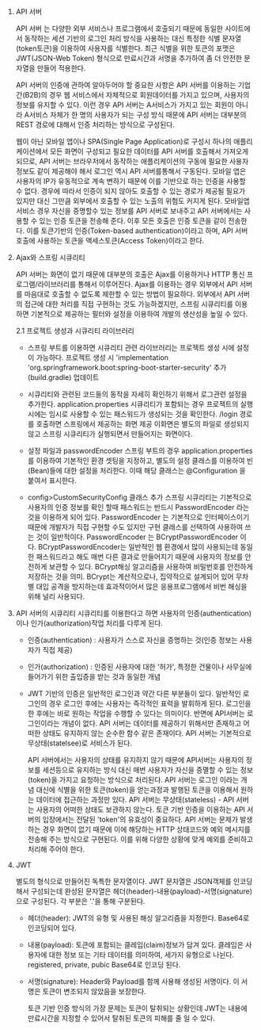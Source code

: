 
1. API 서버

   API 서버 는 다양한 외부 서비스나 프로그램에서 호출되기 때문에 동일한 사이트에서 동작하는 세션 기반의 로그인 처리 방식을 사용하는 대신
   특정한 식별 문자열(token토큰)을 이용하여 사용자를 식별한다. 최근 식별을 위한 토큰의 포맷은 JWT(JSON-Web Token) 형식으로 만료시간과 서명을 추가하여 좀 더 안전한 문자열을 만들어 적용한다. 

   API 서버의 인증에 관하여 알아두어야 할 중요한 사항은 API 서버를 이용하는 기업 간(B2B)의 경우 웹 서비스에서 자체적으로 회원데이터를 가지고 있으며,
   사용자의 정보를 유지할 수 있다. 이런 경우 API 서버는 A서비스가 가지고 있는 회원이 아니라 A서비스 자체가 한 명의 사용자가 되는 구성 방식 때문에
   API 서버는 대부분의 REST 경로에 대해서 인증 처리하는 방식으로 구성된다. 

   웹이 아닌 모바일 앱이나 SPA(Single Page Application)로 구성시 하나의 애플리케이션에서 모든 화면이 구성되고 필요한 데이터를
   API 서버를 호출해서 가져오게 되므로, API 서버는 브라우저에서 동작하는 애플리케이션의 구동에 필요한 사용자 정보도 같이 제공해야 해서
   로그인 역시 API 서버를통해서 구동된다. 모바일 앱은 사용자의 IP가  유동적으로 계속 변하기 때문에 이를 기반으로 하는 인증을 사용할 수 없다. 
   경우에 따라서 인증이 되지 않아도 호출할 수 있는 경로가 제공될 필요가 있지만 대신 그만큼 외부에서 호출할 수 있는 노출의 위험도 커지게 된다. 
   모바일앱 서비스 경우 자신을 증명할수 있는 정보를 API 서버로 보내주고 API 서버에서는 사용할 수 있는 인증 토큰을 전송해 준다.
   이후 모든 호출은 인증 토큰을 같이 전송한다. 
   이를 토큰기반의 인증(Token-based authentication)이라고 하며, API 서버 호출에 사용하는 토큰을 액세스토큰(Access Token)이라고 한다. 

2. Ajax와 스프링 시큐리티

   API 서버는 화면이 없기 때문에 대부분의 호출은 Ajax를 이용하거나 HTTP 통신 프로그램/라이브러리를 통해서 이루어진다.
   Ajax를 이용하는 경우 외부에서 API 서버를 마음대로 호출할 수 없도록 제한할 수 있는 방법이 필요하다.
   외부에서 API 서버의 접근에 대한 처리를 직접 구현하는 것도 가능하겠지만, 스프링 시큐리티를 이용하면 기본적으로 제공하는 필터와 설정을 이용하여 개발의 생산성을 높일 수 있다.

     2.1 프로젝트 생성과 시큐리티 라이브러리
  
      - 스프링 부트를 이용하면 시큐리티 관련 라이브러리는 프로젝트 생성 시에 설정이 가능하다. 프로젝트 생성 시 'implementation 'org.springframework.boot:spring-boot-starter-security' 추가 (build.gradle) 업데이트 

      - 시큐리티와 관련된 코드들의 동작을 자세히 확인하기 위해서 로그관련 설정을 추가한다. application.properties 
       시큐리티가 포함되는 경우 프로젝트의 실행 시에는 임시로 사용할 수 있는 패스워드가 생성되는 것을 확인한다.
       /login 경로를 호출하면 스프링에서 제공하는 화면 제공 이화면은 별도의 파일로 생성되지 않고 스프링 시큐리티가 실행되면서 만들어지는 화면이다. 

      - 설정 파일과 passwordEncoder
       스프링 부트의 경우 application.properties를 이용하여 기본적인 환경 셋팅을 지정하고, 별도의 설정 클래스를 이용하여 빈(Bean)들에 대한 설정을 처리한다.
       이때 해당 클래스는 @Configuration 을 붙여서 표시한다.

     - config>CustomSecurityConfig 클래스 추가 
       스프링 시큐리티는 기본적으로 사용자의 인증 정보를 확인 할때 패스워드는 반드시 PasswordEncoder 라는 것을 이용하게 되어 있다. 
       PasswordEncoder 는 기본적으로 인터페이스이기 때문에 개발자가 직접 구현할 수도 있지만  구현 클래스를 선택하여 사용하여 쓰는 것이 일반적이다.
       PasswordEncoder 는 BCryptPasswordEncoder 이다.  BCryptPasswordEncoder는 일반적인 웹 환경에서 많이 사용되는데 동일한 패스워드라고 해도 매번 다른 결과로 만들어지기 때문에 사용자의 정보를 안전하게 보관할 수 있다. 
       BCrypt해싱 알고리즘을 사용하여 비밀번호를 안전하게 저장하는 것을 의미.  BCrypt는 계산적으로나, 집약적으로 설계되어 있어 무차별 대입 공격을 방지하는데 효과적이어서 많은 응용프로그램에서 비번 해싱을 위해 널리 사용되다.


3. API 서버의 시큐리티
  시큐리티를 이용한다고 하면 사용자의 인증(authentication)이나 인가(authorization)작업 처리를 다루게 된다. 

   - 인증(authentication) : 사용자가 스스로 자신을 증명하는 것(인증 정보는 사용자가 직접 제공)
   - 인가(authorization) : 인증된 사용자에 대한 '허가', 특정한 건물이나 사무실에 들어가기 위한 출입증을 받는 것과 동일한 개념


   - JWT 기반의 인증은 일반적인 로그인과 약간 다른 부분들이 있다. 
     일반적인 로그인의 경우 로그인 후에는 사용자는 즉각적인 표력을 발휘하게 된다. 로그인을 한 후에는 바로 원하는 작업을 수행할 수 있다는 의미이다. 
     반면에 API서버는 로그인이라는 개념이 없다. API 서버는 데이터를 제공하기 위해서만 존재하고 어떠한 상태도 유지하지 않는 순수한 함수 같은 존재이다. API 서버는 기본적으로 무상태(statelsee)로 서비스가 된다. 

     API 서버에서는 사용자의 상태를 유지하지 않기 때문에 API서버는 사용자의 정보를 세션등으로 유지하는 방식 대신 매번 사용자가 자신을 증멸할 수 있는 정보(token)을 가지고 요청하는 방식으로 처리된다.
     API 서버는 로그인 이라는 개념 대신에 식별을 위한 토큰(token)을 얻는과정과 발행된 토큰을 이용해서 원하는 데이터에 접근하는 과정만 있다.
     API 서버는 무상태(stateless) - API 서버는 사용자의 어떠한 상태도 보관하지 않는다. 토큰 기반 인증을 이용하는 API 서버의 입장에서는 전달된 'token'의 유효성이 중요하다.
     API 서버는 문제가 발생하는 경우 화면이 없기 때문에 이에 해당하는 HTTP 상태코드와 예외 메시지를 전송해 주는 방식으로 구현된다. 이를 위해 다양한 상황에 맞게 예외를 준비하고 처리해 주어야 한다. 

   
5. JWT
   
      별도의 형식으로 만들어진 독특한 문자열이다. JWT 문자열은 JSON객체를 인코딩해서 구성되는데 완성된 문자열은 헤더(header)-내용(payload)-서명(signature) 으로 구성된다. 각 부분은 '.'을 통해 구분된다.
      - 헤더(header): JWT의 유형 및 사용된 해싱 알고리즘을 지정한다. Base64로 인코딩되어 있다.
      - 내용(payload): 토큰에 포함되는 클레임(claim)정보가 담겨 있다. 클레임은 사용자에 대한 정보 또는 기타 데이터를 의미하여, 세가지 유형으로 나뉜다. registered, private, pubic Base64로 인코딩 된다.
      - 서명(signature): Header와 Payload를 함께 사용해 생성된 서명이다. 이 서명은 토큰이 변조되지 않았음을 보장한다.
        
        토큰 기반 인증 방식의 가장 문제는 토큰이 탈취되는 상황인데 JWT는 내용에 만료시간을 지정할 수 있어서 탈취된 토큰의 피해를 줄 일 수 있다. 

